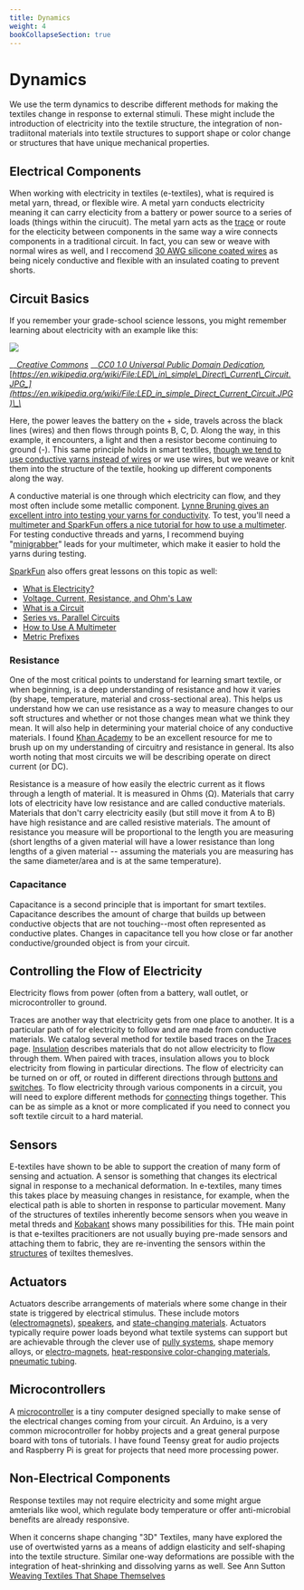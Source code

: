 ```yaml
---
title: Dynamics
weight: 4
bookCollapseSection: true
---
```


# Dynamics

We use the term dynamics to describe different methods for making the textiles change in response to external stimuli. These might include the introduction of electricity into the textile structure, the integration of non-tradiitonal materials into textile structures to support shape or color change or structures that have unique mechanical properties. 

## Electrical Components
When working with electricity in textiles (e-textiles), what is required is metal yarn, thread, or flexible wire. A metal yarn conducts electricity meaning it can carry electicity from a battery or power source to a series of loads (things within the cirucuit). The metal yarn acts as the [trace](./traces.md) or route for the electicity between components in the same way a wire connects components in a traditional circuit. In fact, you can sew or weave with normal wires as well, and I reccomend [30 AWG silicone coated wires](https://www.amazon.com/BNTECHGO-Silicone-Flexible-Resistant-Insulation/dp/B01M70EDCW/ref=sr_1_12?crid=1R6D4MFI6V116&keywords=32+awg+silicone+wire&qid=1664763990&qu=eyJxc2MiOiIyLjk0IiwicXNhIjoiMi41MiIsInFzcCI6IjIuMTQifQ%3D%3D&s=industrial&sprefix=32+awg+silicone+wir%2Cindustrial%2C109&sr=1-12) as being nicely conductive and flexible with an insulated coating to prevent shorts. 

## Circuit Basics

If you remember your grade-school science lessons, you might remember learning about electricity with an example like this: 

![](/led_in_simple_direct_current_circuit.jpg)

\_\_[_Creative Commons_](https://en.wikipedia.org/wiki/Creative_Commons) __[_CC0 1.0 Universal Public Domain Dedication_](https://creativecommons.org/publicdomain/zero/1.0/deed.en)_,_ [_https://en.wikipedia.org/wiki/File:LED\_in\_simple\_Direct\_Current\_Circuit.JPG_](https://en.wikipedia.org/wiki/File:LED_in_simple_Direct_Current_Circuit.JPG)\_\_

Here, the power leaves the battery on the + side, travels across the black lines \(wires\) and then flows through points B, C, D. Along the way, in this example, it encounters, a light and then a resistor become continuing to ground \(-\). This same principle holds in smart textiles, [though we tend to use conductive yarns instead of wires](https://lbruning.com/etextilelounge/scotch-tape-and-conductive-thread/) or we use wires, but we weave or knit them into the structure of the textile, hooking up different components along the way. 

A conductive material is one through which electricity can flow, and they most often include some metallic component. [Lynne Bruning gives an excellent intro into testing your yarns for conductivity](https://www.youtube.com/watch?v=SwiaXMpoy-o). To test, you'll need a [multimeter and SparkFun offers a nice tutorial for how to use a multimeter](https://learn.sparkfun.com/tutorials/how-to-use-a-multimeter/all). For testing conductive threads and yarns, I recommend buying "[minigrabber](https://www.digikey.com/product-detail/en/pomona-electronics/3782-24-02/501-1458-ND/736648?utm_adgroup=Test%20Leads%20-%20Banana%2C%20Meter%20Interface&utm_source=google&utm_medium=cpc&utm_campaign=Shopping_Product_Test%20and%20Measurement_NEW&utm_term=&utm_content=Test%20Leads%20-%20Banana%2C%20Meter%20Interface&gclid=CjwKCAjw2Jb7BRBHEiwAXTR4jYPu0rJsKwnSFFHZf3t3u9UcSv2Ebu5TrewrD8XqVc0xIEi2fsIh1RoC2J0QAvD_BwE)" leads for your multimeter, which make it easier to hold the yarns during testing. 

[SparkFun](https://www.sparkfun.com/?gclid=CjwKCAjw2Jb7BRBHEiwAXTR4jV1vDM50CJQN6W0JDZvkK222x-WAjj5FLbif2daxkJdnIra-RqvXbBoCHXAQAvD_BwE) also offers great lessons on this topic as well: 

* [What is Electricity?](https://learn.sparkfun.com/tutorials/what-is-electricity)
* [Voltage, Current, Resistance, and Ohm's Law](https://learn.sparkfun.com/tutorials/voltage-current-resistance-and-ohms-law)
* [What is a Circuit](https://learn.sparkfun.com/tutorials/what-is-a-circuit)
* [Series vs. Parallel Circuits](https://learn.sparkfun.com/tutorials/series-and-parallel-circuits)
* [How to Use A Multimeter](https://learn.sparkfun.com/tutorials/how-to-use-a-multimeter)
* [Metric Prefixes](https://learn.sparkfun.com/tutorials/metric-prefixes-and-si-units)

### Resistance

One of the most critical points to understand for learning smart textile, or when beginning, is a deep understanding of resistance and how it varies \(by shape, temperature, material and cross-sectional area\). This helps us understand how we can use resistance as a way to measure changes to our soft structures and whether or not those changes mean what we think they mean. It will also help in determining your material choice of any conductive materials. I found [Khan Academy](https://www.khanacademy.org/science/ap-physics-1/ap-circuits-topic/current-ap/v/circuits-) to be an excellent resource for me to brush up on my understanding of circuitry and resistance in general. Its also worth noting that most circuits we will be describing operate on direct current \(or DC\).     

Resistance is a measure of how easily the electric current as it flows through a length of material. It is measured in Ohms \(Ω\). Materials that carry lots of electricity have low resistance and are called conductive materials. Materials that don't carry electricity easily \(but still move it from A to B\) have high resistance and are called resistive materials. The amount of resistance you measure will be proportional to the length you are measuring \(short lengths of a given material will have a lower resistance than long lengths of a given material -- assuming the materials you are measuring has the same diameter/area and is at the same temperature\). 

### Capacitance

Capacitance is a second principle that is important for smart textiles. Capacitance describes the amount of charge that builds up between conductive objects that are not touching--most often represented as conductive plates. Changes in capacitance tell you how close or far another conductive/grounded object is from your circuit. 

## Controlling the Flow of Electricity

Electricity flows from power \(often from a battery, wall outlet, or microcontroller to ground. 

Traces are another way that electricity gets from one place to another. It is a particular path of for electricity to follow and are made from conductive materials. We catalog several method for textile based traces on the [Traces](traces.md) page. [Insulation](insulation.md) describes materials that do not allow electricity to flow through them. When paired with traces, insulation allows you to block electricity from flowing in particular directions. The flow of electricity can be turned on or off, or routed in different directions through [buttons and switches](buttons-and-switching.md). To flow electricity through various components in a circuit, you will need to explore different methods for [connecting](connections.md) things together. This can be as simple as a knot or more complicated if you need to connect you soft textile circuit to a hard material. 

<!-- ### Some Simple Strategies for Weaving Circuits
Sometimes you may not be ready to craft your entire sensor, in which case you can basically just embed a normal circuit into a textile form by weaving (or sewing) a pocket that is large enough to fit the component and then routing the wires to a batter held in another pocket. Connect your components together with [crimp beads, metal snaps](https://www.kobakant.at/DIY/?p=1272), or [custom connectors](http://www.ireneposch.net/tooling/).  -->



## Sensors
E-textiles have shown to be able to support the creation of many form of sensing and actuation. A sensor is something that changes its electrical signal in response to a mechanical deformation. In e-textiles, many times this takes place by measuing changes in resistance, for example, when the electical path is able to shorten in response to particular movement. Many of the structures of textiles inherently become sensors when you weave in metal threds and [Kobakant](https://www.kobakant.at/DIY/?cat=26) shows many possibilities for this. THe main point is that e-texiltes pracitioners are not usually buying pre-made sensors and attaching them to fabric, they are re-inventing the sensors within the [structures](../structure/_index.md) of texiltes themeslves. 



## Actuators  

Actuators describe arrangements of materials where some change in their state is triggered by electrical stimulus. These include motors \([electromagnets](electromagnet.md)\), [speakers](speakers-microphones.md), and [state-changing materials](physical-state-change.md). Actuators typically require power loads beyond what textile systems can support but are achievable through the clever use of [pully systems](https://dl.acm.org/doi/fullHtml/10.1145/3290605.3300414), shape memory alloys, or [electro-magnets](./speakers-microphones.md), [heat-responsive color-changing materials](../quickstart/thermochromics.md), [pneumatic tubing](./physical-state-change.md). 


<!-- ## Harvesters

This is a category that I hear people use, and assume its meaningful, but it describes arrangements of materials where physical stimuli induce electrical power into the circuit. These include solar cells, piezoelectric materials and structures that can generate energy from electromagnetic waves.  -->

## Microcontrollers

A [microcontroller](https://www.youtube.com/watch?v=RmD7UgKvUnY) is a tiny computer designed specially to make sense of the electrical changes coming from your circuit. An Arduino,  is a very common microcontroller for hobby projects and a great general purpose board with tons of tutorials. I have found Teensy great for audio projects and Raspberry Pi is great for projects that need more processing power. 

## Non-Electrical Components
Response textiles may not require electricity and some might argue amterials like wool, which regulate body temperature or offer anti-microbial benefits are already responsive. 

When it concerns shape changing "3D" Textiles, many have explored the use of overtwisted yarns as a means of addign elasticity and self-shaping into the textile structure. Similar one-way deformations are possible with the integration of heat-shrinking and dissolving yarns as well. See Ann Sutton [Weaving Textiles That Shape Themselves](https://books.google.com/books/about/Weaving_Textiles_That_Shape_Themselves.html?id=ni_7ygAACAAJ)



